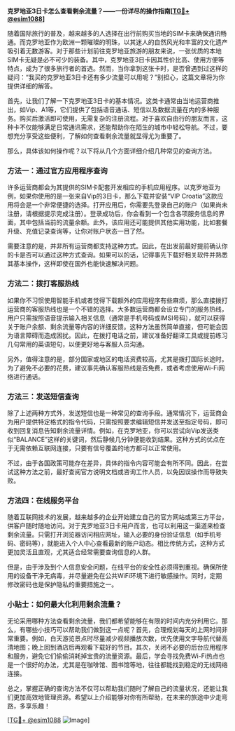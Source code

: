 **克罗地亚3日卡怎么查看剩余流量？——一份详尽的操作指南[[TG💪+ @esim1088](https://t.me/s/esim1088)]**

随着国际旅行的普及，越来越多的人选择在出行前购买当地的SIM卡来确保通讯畅通。而克罗地亚作为欧洲一颗璀璨的明珠，以其迷人的自然风光和丰富的文化遗产吸引着无数游客。对于那些计划前往克罗地亚旅游的朋友来说，一张优质的本地SIM卡无疑是必不可少的装备。其中，克罗地亚3日卡因其性价比高、使用方便等特点，成为了很多旅行者的首选。然而，当你拿到这张卡时，是否曾遇到过这样的疑问：“我买的克罗地亚3日卡还有多少流量可以用呢？”别担心，这篇文章将为你提供详细的解答。

首先，让我们了解一下克罗地亚3日卡的基本情况。这类卡通常由当地运营商推出，如Vip、A1等，它们提供了包括语音通话、短信以及数据流量在内的多种服务。购买后激活即可使用，无需复杂的注册流程。对于喜欢自由行的朋友而言，这种卡不仅能够满足日常通讯需求，还能帮助你在陌生的城市中轻松导航。不过，要想充分享受这些便利，了解如何查看剩余流量就显得尤为重要了。

那么，具体该如何操作呢？以下将从几个方面详细介绍几种常见的查询方法。

### 方法一：通过官方应用程序查询

许多运营商都会为其提供的SIM卡配套开发相应的手机应用程序。以克罗地亚为例，如果你使用的是一张来自Vip的3日卡，那么下载并安装“VIP Croatia”这款应用将会是一个非常便捷的选择。打开应用后，你需要先登录自己的账户（如果尚未注册，请根据提示完成注册）。登录成功后，你会看到一个包含各项服务信息的界面，其中包括当前的流量余额。此外，该应用还可能提供其他实用功能，比如套餐升级、充值记录查询等，让你对账户状态一目了然。

需要注意的是，并非所有运营商都支持这种方式。因此，在出发前最好提前确认你的卡是否可以通过这种方式查询。如果可以的话，记得事先下载好相关软件并熟悉其基本操作，这样即使在国外也能快速解决问题。

### 方法二：拨打客服热线

如果你不习惯使用智能手机或者觉得下载额外的应用程序有些麻烦，那么直接拨打运营商的客服热线也是一个不错的选择。大多数运营商都会设立专门的服务热线，用户只需按照语音提示输入相关信息（通常是手机号码或IMSI号码），就可以获得关于账户余额、剩余流量等内容的详细反馈。这种方法虽然简单直接，但可能会因为语言障碍而造成困扰。因此，在拨打电话之前，建议准备好翻译工具或提前练习几句常用的英语短句，以便更好地与客服人员沟通。

另外，值得注意的是，部分国家或地区的电话资费较高，尤其是拨打国际长途时。为了避免不必要的花费，建议事先确认客服热线是否免费，或者考虑使用Wi-Fi网络进行通话。

### 方法三：发送短信查询

除了上述两种方式外，发送短信也是一种常见的查询手段。通常情况下，运营商会为用户提供特定格式的指令代码，只需按照要求编辑短信并发送至指定号码，即可收到回复消息告知剩余流量详情。例如，在克罗地亚，你可以尝试向Vip发送类似“BALANCE”这样的关键词，然后静候几分钟便能收到结果。这种方式的优点在于无需依赖互联网连接，只要有信号覆盖的地方都可以正常使用。

不过，由于各国政策可能存在差异，具体的指令内容可能会有所不同。因此，在尝试这种方法之前，最好查阅官方说明文档或咨询工作人员，以免因误操作而导致失败。

### 方法四：在线服务平台

随着互联网技术的发展，越来越多的企业开始建立自己的官方网站或第三方平台，供客户随时随地访问。对于克罗地亚3日卡用户而言，也可以利用这一渠道来检查剩余流量。只需打开浏览器访问相应网址，输入必要的身份验证信息（如手机号码、密码等），就能进入个人中心查看最新的账户动态。相比传统方式，这种方式更加灵活且直观，尤其适合经常需要查询信息的人群。

但是，由于涉及到个人信息安全问题，在线平台的安全性必须得到重视。确保所使用的设备干净无病毒，并尽量避免在公共WiFi环境下进行敏感操作。同时，定期修改密码也是保护隐私的重要措施之一。

### 小贴士：如何最大化利用剩余流量？

无论采用哪种方法查看剩余流量，我们都希望能够在有限的时间内充分利用它。那么，有哪些小技巧可以帮助我们做到这一点呢？首先，合理规划每天的上网时间非常重要。例如，白天游览景点时尽量减少视频播放次数，优先使用文字导航代替高清地图；晚上回到酒店后再观看下载好的节目。其次，关闭不必要的后台应用程序和服务，避免它们偷偷消耗掉宝贵的流量资源。最后，学会寻找免费Wi-Fi热点也是一个很好的办法，尤其是在咖啡馆、图书馆等地，往往都能找到稳定的无线网络连接。

总之，掌握正确的查询方法不仅可以帮助我们随时了解自己的流量状况，还能让我们更加高效地管理资源。希望以上介绍能够对你有所帮助，在未来的旅途中少走弯路，多享乐趣！

[[TG💪+ @esim1088](https://t.me/s/esim1088) ![Image](https://i.postimg.cc/4NQfJmqS/Snipaste-2025-05-13-00-14-12.png)]
